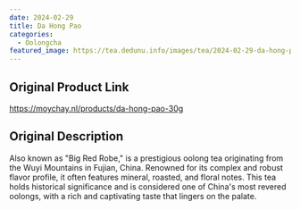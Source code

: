```yaml
---
date: 2024-02-29
title: Da Hong Pao
categories:
  - Oolongcha
featured_image: https://tea.dedunu.info/images/tea/2024-02-29-da-hong-pao-1.jpg
---
```


## Original Product Link

<https://moychay.nl/products/da-hong-pao-30g>

## Original Description

Also known as "Big Red Robe," is a prestigious oolong tea originating from the Wuyi Mountains in Fujian, China. Renowned for its complex and robust flavor profile, it often features mineral, roasted, and floral notes. This tea holds historical significance and is considered one of China's most revered oolongs, with a rich and captivating taste that lingers on the palate. 
